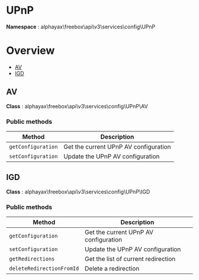 # UPnP

**Namespace**  : alphayax\freebox\api\v3\services\config\UPnP

# Overview

- [AV](UPnP.md#AV)
- [IGD](UPnP.md#IGD)


<a name="AV"></a>
## AV

**Class**  : alphayax\freebox\api\v3\services\config\UPnP\AV

### Public methods

| Method | Description |
|---|---|
| `getConfiguration` | Get the current UPnP AV configuration | 
| `setConfiguration` | Update the UPnP AV configuration | 

<a name="IGD"></a>
## IGD

**Class**  : alphayax\freebox\api\v3\services\config\UPnP\IGD

### Public methods

| Method | Description |
|---|---|
| `getConfiguration` | Get the current UPnP AV configuration | 
| `setConfiguration` | Update the UPnP AV configuration | 
| `getRedirections` | Get the list of current redirection | 
| `deleteRedirectionFromId` | Delete a redirection | 
